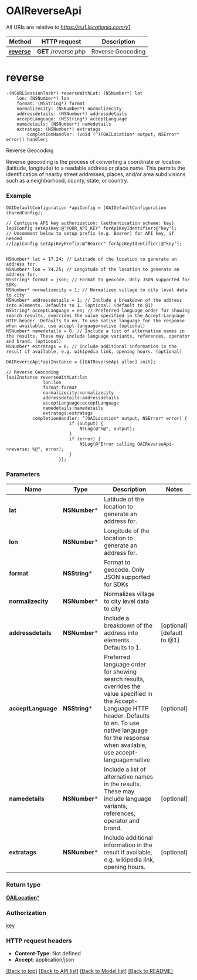 # OAIReverseApi

All URIs are relative to *https://eu1.locationiq.com/v1*

Method | HTTP request | Description
------------- | ------------- | -------------
[**reverse**](OAIReverseApi.md#reverse) | **GET** /reverse.php | Reverse Geocoding


# **reverse**
```objc
-(NSURLSessionTask*) reverseWithLat: (NSNumber*) lat
    lon: (NSNumber*) lon
    format: (NSString*) format
    normalizecity: (NSNumber*) normalizecity
    addressdetails: (NSNumber*) addressdetails
    acceptLanguage: (NSString*) acceptLanguage
    namedetails: (NSNumber*) namedetails
    extratags: (NSNumber*) extratags
        completionHandler: (void (^)(OAILocation* output, NSError* error)) handler;
```

Reverse Geocoding

Reverse geocoding is the process of converting a coordinate or location (latitude, longitude) to a readable address or place name. This permits the identification of nearby street addresses, places, and/or area subdivisions such as a neighborhood, county, state, or country.

### Example 
```objc
OAIDefaultConfiguration *apiConfig = [OAIDefaultConfiguration sharedConfig];

// Configure API key authorization: (authentication scheme: key)
[apiConfig setApiKey:@"YOUR_API_KEY" forApiKeyIdentifier:@"key"];
// Uncomment below to setup prefix (e.g. Bearer) for API key, if needed
//[apiConfig setApiKeyPrefix:@"Bearer" forApiKeyIdentifier:@"key"];


NSNumber* lat = 17.24; // Latitude of the location to generate an address for.
NSNumber* lon = 74.25; // Longitude of the location to generate an address for.
NSString* format = json; // Format to geocode. Only JSON supported for SDKs
NSNumber* normalizecity = 1; // Normalizes village to city level data to city
NSNumber* addressdetails = 1; // Include a breakdown of the address into elements. Defaults to 1. (optional) (default to @1)
NSString* acceptLanguage = en; // Preferred language order for showing search results, overrides the value specified in the Accept-Language HTTP header. Defaults to en. To use native language for the response when available, use accept-language=native (optional)
NSNumber* namedetails = 0; // Include a list of alternative names in the results. These may include language variants, references, operator and brand. (optional)
NSNumber* extratags = 0; // Include additional information in the result if available, e.g. wikipedia link, opening hours. (optional)

OAIReverseApi*apiInstance = [[OAIReverseApi alloc] init];

// Reverse Geocoding
[apiInstance reverseWithLat:lat
              lon:lon
              format:format
              normalizecity:normalizecity
              addressdetails:addressdetails
              acceptLanguage:acceptLanguage
              namedetails:namedetails
              extratags:extratags
          completionHandler: ^(OAILocation* output, NSError* error) {
                        if (output) {
                            NSLog(@"%@", output);
                        }
                        if (error) {
                            NSLog(@"Error calling OAIReverseApi->reverse: %@", error);
                        }
                    }];
```

### Parameters

Name | Type | Description  | Notes
------------- | ------------- | ------------- | -------------
 **lat** | **NSNumber***| Latitude of the location to generate an address for. | 
 **lon** | **NSNumber***| Longitude of the location to generate an address for. | 
 **format** | **NSString***| Format to geocode. Only JSON supported for SDKs | 
 **normalizecity** | **NSNumber***| Normalizes village to city level data to city | 
 **addressdetails** | **NSNumber***| Include a breakdown of the address into elements. Defaults to 1. | [optional] [default to @1]
 **acceptLanguage** | **NSString***| Preferred language order for showing search results, overrides the value specified in the Accept-Language HTTP header. Defaults to en. To use native language for the response when available, use accept-language&#x3D;native | [optional] 
 **namedetails** | **NSNumber***| Include a list of alternative names in the results. These may include language variants, references, operator and brand. | [optional] 
 **extratags** | **NSNumber***| Include additional information in the result if available, e.g. wikipedia link, opening hours. | [optional] 

### Return type

[**OAILocation***](OAILocation.md)

### Authorization

[key](../README.md#key)

### HTTP request headers

 - **Content-Type**: Not defined
 - **Accept**: application/json

[[Back to top]](#) [[Back to API list]](../README.md#documentation-for-api-endpoints) [[Back to Model list]](../README.md#documentation-for-models) [[Back to README]](../README.md)

